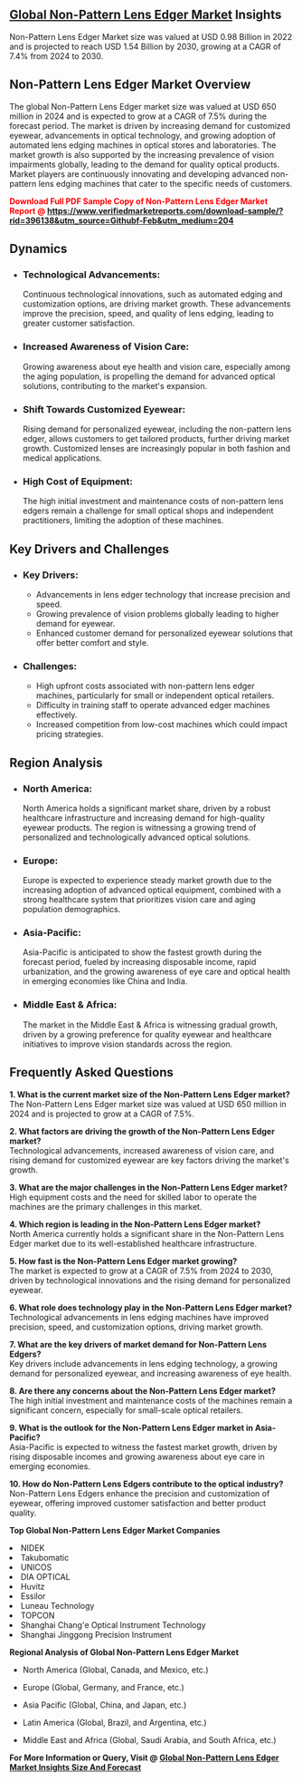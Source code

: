 <h2><a href="https://www.verifiedmarketreports.com/download-sample/?rid=396138&amp;utm_source=Githubf&amp;utm_medium=204" target="_blank">Global Non-Pattern Lens Edger Market</a> Insights</h2><p>Non-Pattern Lens Edger Market size was valued at USD 0.98 Billion in 2022 and is projected to reach USD 1.54 Billion by 2030, growing at a CAGR of 7.4% from 2024 to 2030.</p><p><h2>Non-Pattern Lens Edger Market Overview</h2> <p>The global Non-Pattern Lens Edger market size was valued at USD 650 million in 2024 and is expected to grow at a CAGR of 7.5% during the forecast period. The market is driven by increasing demand for customized eyewear, advancements in optical technology, and growing adoption of automated lens edging machines in optical stores and laboratories. The market growth is also supported by the increasing prevalence of vision impairments globally, leading to the demand for quality optical products. Market players are continuously innovating and developing advanced non-pattern lens edging machines that cater to the specific needs of customers.</p> <p><strong><p><span class=""><span style="color: #ff0000;"><strong>Download Full PDF Sample Copy of Non-Pattern Lens Edger Market Report</strong> @ </span><a href="https://www.verifiedmarketreports.com/download-sample/?rid=396138&amp;utm_source=Githubf-Feb&amp;utm_medium=204" target="_blank">https://www.verifiedmarketreports.com/download-sample/?rid=396138&amp;utm_source=Githubf-Feb&amp;utm_medium=204</a></span></p></strong></p> <h2>Dynamics</h2> <ul> <li><h3>Technological Advancements:</h3> Continuous technological innovations, such as automated edging and customization options, are driving market growth. These advancements improve the precision, speed, and quality of lens edging, leading to greater customer satisfaction.</li> <li><h3>Increased Awareness of Vision Care:</h3> Growing awareness about eye health and vision care, especially among the aging population, is propelling the demand for advanced optical solutions, contributing to the market's expansion.</li> <li><h3>Shift Towards Customized Eyewear:</h3> Rising demand for personalized eyewear, including the non-pattern lens edger, allows customers to get tailored products, further driving market growth. Customized lenses are increasingly popular in both fashion and medical applications.</li> <li><h3>High Cost of Equipment:</h3> The high initial investment and maintenance costs of non-pattern lens edgers remain a challenge for small optical shops and independent practitioners, limiting the adoption of these machines.</li> </ul> <h2>Key Drivers and Challenges</h2> <ul> <li><h3>Key Drivers:</h3> <ul> <li>Advancements in lens edger technology that increase precision and speed.</li> <li>Growing prevalence of vision problems globally leading to higher demand for eyewear.</li> <li>Enhanced customer demand for personalized eyewear solutions that offer better comfort and style.</li> </ul> </li> <li><h3>Challenges:</h3> <ul> <li>High upfront costs associated with non-pattern lens edger machines, particularly for small or independent optical retailers.</li> <li>Difficulty in training staff to operate advanced edger machines effectively.</li> <li>Increased competition from low-cost machines which could impact pricing strategies.</li> </ul> </li> </ul> <h2>Region Analysis</h2> <ul> <li><h3>North America:</h3> North America holds a significant market share, driven by a robust healthcare infrastructure and increasing demand for high-quality eyewear products. The region is witnessing a growing trend of personalized and technologically advanced optical solutions.</li> <li><h3>Europe:</h3> Europe is expected to experience steady market growth due to the increasing adoption of advanced optical equipment, combined with a strong healthcare system that prioritizes vision care and aging population demographics.</li> <li><h3>Asia-Pacific:</h3> Asia-Pacific is anticipated to show the fastest growth during the forecast period, fueled by increasing disposable income, rapid urbanization, and the growing awareness of eye care and optical health in emerging economies like China and India.</li> <li><h3>Middle East & Africa:</h3> The market in the Middle East & Africa is witnessing gradual growth, driven by a growing preference for quality eyewear and healthcare initiatives to improve vision standards across the region.</li> </ul> <h2>Frequently Asked Questions</h2> <p><strong>1. What is the current market size of the Non-Pattern Lens Edger market?</strong><br> The Non-Pattern Lens Edger market size was valued at USD 650 million in 2024 and is projected to grow at a CAGR of 7.5%.</p> <p><strong>2. What factors are driving the growth of the Non-Pattern Lens Edger market?</strong><br> Technological advancements, increased awareness of vision care, and rising demand for customized eyewear are key factors driving the market's growth.</p> <p><strong>3. What are the major challenges in the Non-Pattern Lens Edger market?</strong><br> High equipment costs and the need for skilled labor to operate the machines are the primary challenges in this market.</p> <p><strong>4. Which region is leading in the Non-Pattern Lens Edger market?</strong><br> North America currently holds a significant share in the Non-Pattern Lens Edger market due to its well-established healthcare infrastructure.</p> <p><strong>5. How fast is the Non-Pattern Lens Edger market growing?</strong><br> The market is expected to grow at a CAGR of 7.5% from 2024 to 2030, driven by technological innovations and the rising demand for personalized eyewear.</p> <p><strong>6. What role does technology play in the Non-Pattern Lens Edger market?</strong><br> Technological advancements in lens edging machines have improved precision, speed, and customization options, driving market growth.</p> <p><strong>7. What are the key drivers of market demand for Non-Pattern Lens Edgers?</strong><br> Key drivers include advancements in lens edging technology, a growing demand for personalized eyewear, and increasing awareness of eye health.</p> <p><strong>8. Are there any concerns about the Non-Pattern Lens Edger market?</strong><br> The high initial investment and maintenance costs of the machines remain a significant concern, especially for small-scale optical retailers.</p> <p><strong>9. What is the outlook for the Non-Pattern Lens Edger market in Asia-Pacific?</strong><br> Asia-Pacific is expected to witness the fastest market growth, driven by rising disposable incomes and growing awareness about eye care in emerging economies.</p> <p><strong>10. How do Non-Pattern Lens Edgers contribute to the optical industry?</strong><br> Non-Pattern Lens Edgers enhance the precision and customization of eyewear, offering improved customer satisfaction and better product quality.</p> </p><p><strong>Top Global Non-Pattern Lens Edger Market Companies</strong></p><div data-test-id=""><p><li>NIDEK</li><li> Takubomatic</li><li> UNICOS</li><li> DIA OPTICAL</li><li> Huvitz</li><li> Essilor</li><li> Luneau Technology</li><li> TOPCON</li><li> Shanghai Chang'e Optical Instrument Technology</li><li> Shanghai Jinggong Precision Instrument</li></p><div><strong>Regional Analysis of&nbsp;Global Non-Pattern Lens Edger Market</strong></div><ul><li dir="ltr"><p dir="ltr">North America&nbsp;(Global, Canada, and Mexico, etc.)</p></li><li dir="ltr"><p dir="ltr">Europe (Global, Germany, and France, etc.)</p></li><li dir="ltr"><p dir="ltr">Asia Pacific&nbsp;(Global, China, and Japan, etc.)</p></li><li dir="ltr"><p dir="ltr">Latin America&nbsp;(Global, Brazil, and Argentina, etc.)</p></li><li dir="ltr">Middle East and Africa&nbsp;(Global, Saudi Arabia, and South Africa, etc.)</li></ul><p><strong>For More Information or Query, Visit @&nbsp;</strong><strong><a href="https://www.verifiedmarketreports.com/product/non-pattern-lens-edger-market/?utm_source=Githubf&amp;utm_medium=204" target="_blank">Global Non-Pattern Lens Edger Market Insights Size And Forecast</a></strong></p></div>
